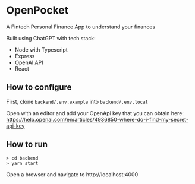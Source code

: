 # OpenPocket
A Fintech Personal Finance App to understand your finances

Built using ChatGPT with tech stack:
- Node with Typescript
- Express
- OpenAI API
- React

## How to configure
First, clone `backend/.env.example` into `backend/.env.local`

Open with an editor and add your OpenApi key that you can obtain here: https://help.openai.com/en/articles/4936850-where-do-i-find-my-secret-api-key

## How to run
```shell
> cd backend
> yarn start
```
Open a browser and navigate to http://localhost:4000
